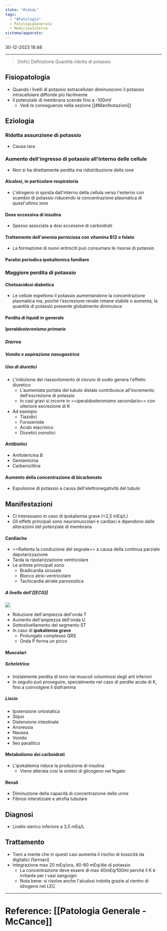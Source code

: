 ```yaml
---
stato: "#ideaL"
tags:
  - "#Patologia"
  - PatologiaGenerale
  - MedicinaInterna
sistema/apparato:
---
```

30-12-2023 18:48

--- 

>[!info] Definizione
>Quantità ridotta di potassio

## Fisiopatologia
- Quando i livelli di potassio extracellulari diminuiscono il potassio intracellulare diffonde più facilmente
- Il potenziale di membrana scende fino a -100mV 
	- Vedi le conseguenze nella sezione [[#Manifestazioni]]
## Eziologia
### Ridotta assunzione di potassio
- Causa rara
### Aumento dell'ingresso di potassio all'interno delle cellule
- Non si ha direttamente perdita ma ridistribuzione dello ione
#### Alcalosi, in particolare respiratoria
- L'idrogeno si sposta dall'interno della cellula verso l'esterno con scambio di potassio riducendo la concentrazione plasmatica di quest'ultimo ione
#### Dose eccessiva di insulina
- Spesso associata a dosi eccessive di carboidrati
#### Trattamento dell'anemia perniciosa con vitamina B12 o folato
- La formazione di nuovi eritrociti può consumare le risorse di potassio
#### Paralisi periodica ipokaliemica familiare
### Maggiore perdita di potassio
#### Chetoacidosi diabetica
- Le cellule espellono il potassio aumentandone la concentrazione plasmatica ma, poiché l'escrezione renale rimane stabile o aumenta, la quantità di potassio presente globalmente diminuisce
#### Perdita di liquidi in generale 
##### Iperaldosteronismo primario
##### Diarrea
##### Vomito e aspirazione nasogastrica
##### Uso di diuretici
- L'inibizione del riassorbimento di cloruro di sodio genera l'effetto diuretico
	- L'aumentata portata del tubulo distale contribuisce all'incremento dell'escrezione di potassio
	- In casi gravi si incorre in ==iperaldosteronismo secondario== con ulteriore escrezione di K
- Ad esempio
	- Tiazidici
	- Furosemide
	- Acido etacrinico
	- Diuretici osmotici
#### Antibiotici
- Amfotericina B
- Gentamicina
- Carbenicillina
#### Aumento della concentrazione di bicarbonato
- Espulsione di potassio a causa dell'elettronegatività del tubulo

## Manifestazioni
- Ci interessano in caso di ipokaliemia grave (<2,5 mEq/L)
- Gli effetti principali sono neuromuscolari e cardiaci e dipendono dalle alterazioni del potenziale di membrana
#### Cardiache
- ==Rallenta la conduzione del segnale== a causa della continua parziale depolarizzazione
- Tarda la ripolarizzazione ventricolare
- Le aritmie principali sono
	- Bradicardia sinusale
	- Blocco atrio-ventricolare
	- Tachicardia atriale parossistica
#####  A livello dell'[[ECG]]
![](https://i.imgur.com/HoP0eBY.png)

- Riduzione dell'ampiezza dell'onda T
- Aumento dell'ampiezza dell'onda U
- Sottoslivellamento del segmento ST
- In caso di **ipokaliemia grave**
	- Prolungato complesso QRS
	- Onda P forma un picco 
#### Muscolari
##### Scheletrico
- Inizialmente perdita di tono nei muscoli voluminosi degli arti inferiori
- In seguito può proseguire, specialmente nel caso di perdite acute di K, fino a coinvolgere il diaframma
##### Liscio
- Ipotensione ortostatica
- Stipsi
- Distensione intestinale
- Anoressia
- Nausea
- Vomito
- Ileo paralitico
#### Metabolismo dei carboidrati
- L'ipokaliemia riduce la produzione di insulina
	- Viene alterata così la sintesi di glicogeno nel fegato
#### Renali
- Diminuzione della capacità di concentrazione delle urine
- Fibrosi interstiziale e atrofia tubulare


## Diagnosi
- Livello sierico inferiore a 3,5 mEq/L

## Trattamento
- Tieni a mente che in questi casi aumenta il rischio di tossicità da digitalici (farmaci)
- Integrazione max 20 mEq/ora, 40-80 mEq/die di potassio
	- La concentrazione deve essere di max 40mEq/100ml perché il K è irritante per i vasi sanguigni
	- Nota bene: si risolve anche l'alcalosi indotta grazie al rientro di idrogeno nel LEC 



--- 
# Reference: [[Patologia Generale - McCance]]